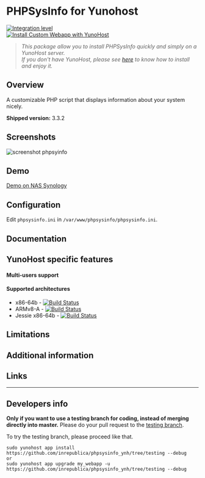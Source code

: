 # PHPSysInfo for Yunohost

[![Integration level](https://dash.yunohost.org/integration/phpsysinfo_ynh.svg)](https://dash.yunohost.org/appci/app/phpsysinfo_ynh)  
[![Install Custom Webapp with YunoHost](https://install-app.yunohost.org/install-with-yunohost.png)](https://install-app.yunohost.org/?app=phpsysinfo_ynh)

> *This package allow you to install PHPSysInfo quickly and simply on a YunoHost server.  
If you don't have YunoHost, please see [here](https://yunohost.org/#/install) to know how to install and enjoy it.*

## Overview

A customizable PHP script that displays information about your system nicely.

**Shipped version:** 3.3.2

## Screenshots
![screenshot phpsyinfo](https://a.fsdn.com/con/app/proj/phpsysinfo/screenshots/294411.jpg/max/max/1 "phpsysinfo screenshot")

## Demo
[Demo on NAS Synology](http://phpsysinfo.sourceforge.net/multi/index.php?disp=bootstrap&xml=synology)

## Configuration
Edit `phpsysinfo.ini` in `/var/www/phpsysinfo/phpsysinfo.ini`.

## Documentation

## YunoHost specific features

#### Multi-users support

#### Supported architectures

* x86-64b - [![Build Status](https://ci-apps.yunohost.org/ci/logs/phpsysinfo_ynh%20%28Apps%29.svg)](https://ci-apps.yunohost.org/ci/apps/phpsysinfo_ynh/)
* ARMv8-A - [![Build Status](https://ci-apps-arm.yunohost.org/ci/logs/phpsysinfo_ynh%20%28Apps%29.svg)](https://ci-apps-arm.yunohost.org/ci/apps/phpsysinfo_ynh/)
* Jessie x86-64b - [![Build Status](https://ci-stretch.nohost.me/ci/logs/phpsysinfo_ynh%20%28Apps%29.svg)](https://ci-stretch.nohost.me/ci/apps/phpsysinfo_ynh/)

## Limitations

## Additional information

## Links

---

Developers info
----------------

**Only if you want to use a testing branch for coding, instead of merging directly into master.**
Please do your pull request to the [testing branch](https://github.com/inrepublica/phpsysinfo_ynh/tree/testing).

To try the testing branch, please proceed like that.
```
sudo yunohost app install https://github.com/inrepublica/phpsysinfo_ynh/tree/testing --debug
or
sudo yunohost app upgrade my_webapp -u https://github.com/inrepublica/phpsysinfo_ynh/tree/testing --debug
```
